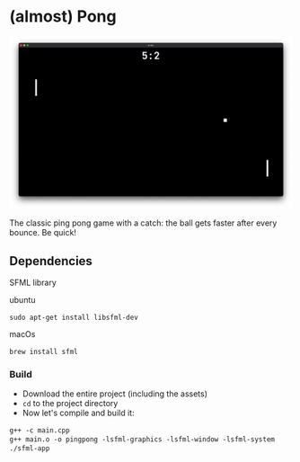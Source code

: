 # (almost) Pong

![game screen shot](assets/images/gameplay.png)

The classic ping pong game with a catch: the ball gets faster after every bounce. Be quick!

## Dependencies

SFML library

ubuntu
```
sudo apt-get install libsfml-dev
```
macOs
```
brew install sfml
```

### Build

- Download the entire project (including the assets)
- `cd` to the project directory
- Now let's compile and build it:

```
g++ -c main.cpp
g++ main.o -o pingpong -lsfml-graphics -lsfml-window -lsfml-system
./sfml-app
```
